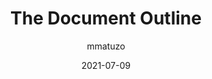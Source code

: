 ---
author: mmatuzo
date: 2021-07-09
layout: post.njk
publisher: htm_hell
tags:
  - article
  - html
  - accessibility
target_url: https://www.htmhell.dev/tips/the-document-outline/
title: The Document Outline
---